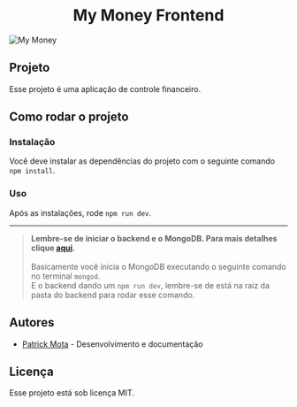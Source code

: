<h1 align="center">My Money Frontend</h1>

![My Money](https://user-images.githubusercontent.com/38691922/95642639-1b987500-0a80-11eb-8b7b-887a5b20e2bd.png)

<h2>Projeto</h2>

Esse projeto é uma aplicação de controle financeiro. 

<h2>Como rodar o projeto</h2>

<h3>Instalação</h3>

Você deve instalar as dependências do projeto com o seguinte comando ``` npm install ```.

<h3>Uso</h3>

Após as instalações, rode ``` npm run dev ```.

<hr/>

> <strong>Lembre-se de iniciar o backend e o MongoDB. Para mais detalhes clique [aqui](https://github.com/Patrick-Wilker/my-money-backend).</strong><br/><br/>
> Basicamente você inicia o MongoDB executando o seguinte comando no terminal ```mongod```.<br/>
> E o backend dando um ```npm run dev```, lembre-se de está na raiz da pasta do backend para rodar esse comando.<br/>

<h2>Autores</h2>

* [Patrick Mota](https://github.com/Patrick-Wilker) - Desenvolvimento e documentação

<h2>Licença</h2>

Esse projeto está sob licença MIT.
